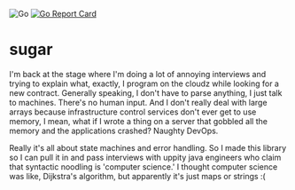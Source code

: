 ![Go](https://github.com/munjeli/go-sugar/workflows/Go/badge.svg) [![Go Report Card](https://goreportcard.com/badge/github.com/munjeli/go-sugar)](https://goreportcard.com/report/github.com/munjeli/go-sugar)
# sugar
I'm back at the stage where I'm doing a lot of annoying interviews and trying to explain what, exactly, I program on the cloudz while looking for a new contract. Generally speaking, I don't have to parse anything, I just talk to machines. There's no human input. And I don't really deal with large arrays because infrastructure control services don't ever get to use memory, I mean, what if I wrote a thing on a server that gobbled all the memory and the applications crashed? Naughty DevOps. 

Really it's all about state machines and error handling. So I made this library so I can pull it in and pass interviews with uppity java engineers who claim that syntactic noodling is 'computer science.' I thought computer science was like, Dijkstra's algorithm, but apparently it's just maps or strings :(

